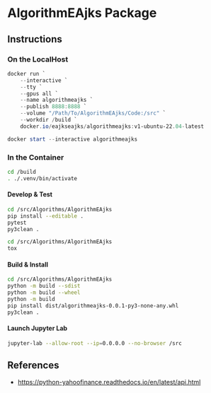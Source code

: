 # AlgorithmEAjks Package

## Instructions

### On the LocalHost

```powershell
docker run `
    --interactive `
    --tty `
    --gpus all `
    --name algorithmeajks `
    --publish 8888:8888 `
    --volume "/Path/To/AlgorithmEAjks/Code:/src" `
    --workdir /build `
    docker.io/eajkseajks/algorithmeajks:v1-ubuntu-22.04-latest
```

```powershell
docker start --interactive algorithmeajks
```

### In the Container

```bash
cd /build
. ./.venv/bin/activate
```

#### Develop & Test

```bash
cd /src/Algorithms/AlgorithmEAjks
pip install --editable .
pytest
py3clean .
```

```bash
cd /src/Algorithms/AlgorithmEAjks
tox
```

#### Build & Install

```bash
cd /src/Algorithms/AlgorithmEAjks
python -m build --sdist
python -m build --wheel
python -m build
pip install dist/algorithmeajks-0.0.1-py3-none-any.whl
py3clean .
```

#### Launch Jupyter Lab

```bash
jupyter-lab --allow-root --ip=0.0.0.0 --no-browser /src
```

## References

- <https://python-yahoofinance.readthedocs.io/en/latest/api.html>
